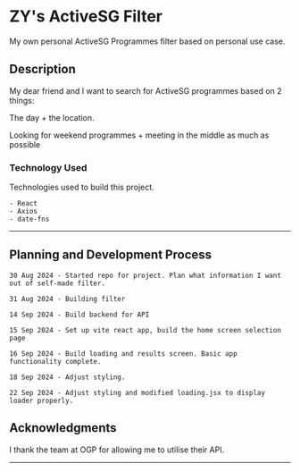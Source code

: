 
<!-- ZY, 30 Aug 2024 -->

# ZY's ActiveSG Filter

My own personal ActiveSG Programmes filter based on personal use case.

## Description

My dear friend and I want to search for ActiveSG programmes based on 2 things:

The day + the location. 

Looking for weekend programmes + meeting in the middle as much as possible

### Technology Used

Technologies used to build this project.

```
- React
- Axios
- date-fns
```


---

## Planning and Development Process

```
30 Aug 2024 - Started repo for project. Plan what information I want out of self-made filter.

31 Aug 2024 - Building filter

14 Sep 2024 - Build backend for API

15 Sep 2024 - Set up vite react app, build the home screen selection page

16 Sep 2024 - Build loading and results screen. Basic app functionality complete.

18 Sep 2024 - Adjust styling.

22 Sep 2024 - Adjust styling and modified loading.jsx to display loader properly.
```

## Acknowledgments

I thank the team at OGP for allowing me to utilise their API.

---